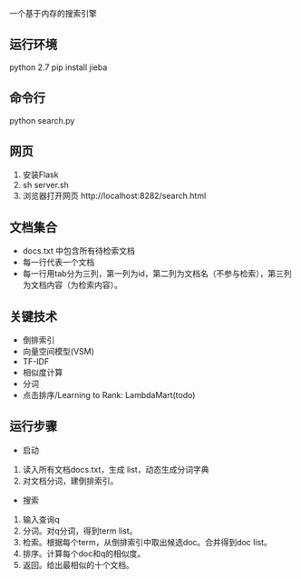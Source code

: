 一个基于内存的搜索引擎

运行环境
-------
python 2.7 
pip install jieba 


命令行
---------
python search.py


网页
-------
1. 安装Flask
2. sh server.sh
3. 浏览器打开网页 http://localhost:8282/search.html



文档集合
----------
- docs.txt 中包含所有待检索文档
- 每一行代表一个文档
- 每一行用tab分为三列，第一列为id，第二列为文档名（不参与检索），第三列为文档内容（为检索内容）。


关键技术
-------
- 倒排索引
- 向量空间模型(VSM)
- TF-IDF
- 相似度计算
- 分词
- 点击排序/Learning to Rank: LambdaMart(todo)


运行步骤
-------
- 启动 
1. 读入所有文档docs.txt，生成 list<Doc>，动态生成分词字典
2. 对文档分词，建倒排索引。 


- 搜索 
1. 输入查询q
2. 分词。对q分词，得到term list。
3. 检索。根据每个term，从倒排索引中取出候选doc。合并得到doc list。
4. 排序。计算每个doc和q的相似度。
5. 返回。给出最相似的十个文档。